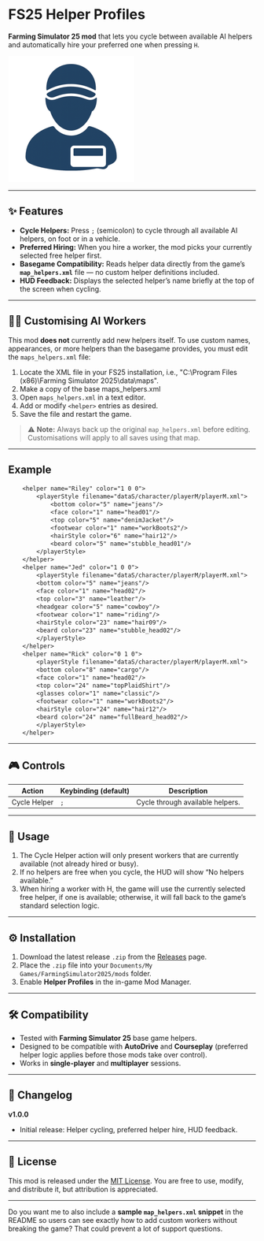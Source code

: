 # FS25 Helper Profiles

**Farming Simulator 25 mod** that lets you cycle between available AI helpers and automatically hire your preferred one when pressing `H`.

![Mod Icon](helper_profiles.png)

---

## ✨ Features

* **Cycle Helpers:** Press `;` (semicolon) to cycle through all available AI helpers, on foot or in a vehicle.
* **Preferred Hiring:** When you hire a worker, the mod picks your currently selected free helper first.
* **Basegame Compatibility:** Reads helper data directly from the game’s **`map_helpers.xml`** file — no custom helper definitions included.
* **HUD Feedback:** Displays the selected helper’s name briefly at the top of the screen when cycling.

---

## 🧑‍🌾 Customising AI Workers

This mod **does not** currently add new helpers itself.
To use custom names, appearances, or more helpers than the basegame provides, you must edit the `maps_helpers.xml` file:

1. Locate the XML file in your FS25 installation, i.e., "C:\Program Files (x86)\Farming Simulator 2025\data\maps".
2. Make a copy of the base maps_helpers.xml
3. Open `maps_helpers.xml` in a text editor.
4. Add or modify `<helper>` entries as desired.
5. Save the file and restart the game.

> ⚠️ **Note:** Always back up the original `map_helpers.xml` before editing. Customisations will apply to all saves using that map.

---

## Example

        <helper name="Riley" color="1 0 0">
            <playerStyle filename="dataS/character/playerM/playerM.xml">
				<bottom color="5" name="jeans"/>
				<face color="1" name="head01"/>
				<top color="5" name="denimJacket"/>
				<footwear color="1" name="workBoots2"/>
				<hairStyle color="6" name="hair12"/>
				<beard color="5" name="stubble_head01"/>
            </playerStyle>
        </helper>
        <helper name="Jed" color="1 0 0">
            <playerStyle filename="dataS/character/playerM/playerM.xml">
            <bottom color="5" name="jeans"/>
            <face color="1" name="head02"/>
            <top color="3" name="leather"/>
            <headgear color="5" name="cowboy"/>
            <footwear color="1" name="riding"/>
            <hairStyle color="23" name="hair09"/>
            <beard color="23" name="stubble_head02"/>
            </playerStyle>
        </helper>
        <helper name="Rick" color="0 1 0">
            <playerStyle filename="dataS/character/playerM/playerM.xml">
            <bottom color="8" name="cargo"/>
            <face color="1" name="head02"/>
            <top color="24" name="topPlaidShirt"/>
            <glasses color="1" name="classic"/>
            <footwear color="1" name="workBoots2"/>
            <hairStyle color="24" name="hair12"/>
            <beard color="24" name="fullBeard_head02"/>
            </playerStyle>
        </helper>

---

## 🎮 Controls

| Action       | Keybinding (default) | Description                      |
| ------------ | -------------------- | -------------------------------- |
| Cycle Helper | `;`                  | Cycle through available helpers. |

---

## 📖 Usage

1. The Cycle Helper action will only present workers that are currently available (not already hired or busy).
2. If no helpers are free when you cycle, the HUD will show “No helpers available.”
3. When hiring a worker with H, the game will use the currently selected free helper, if one is available; otherwise, it will fall back to the game’s standard selection logic.

---

## ⚙️ Installation

1. Download the latest release `.zip` from the [Releases](../../releases) page.
2. Place the `.zip` file into your `Documents/My Games/FarmingSimulator2025/mods` folder.
3. Enable **Helper Profiles** in the in-game Mod Manager.

---

## 🛠 Compatibility

* Tested with **Farming Simulator 25** base game helpers.
* Designed to be compatible with **AutoDrive** and **Courseplay** (preferred helper logic applies before those mods take over control).
* Works in **single-player** and **multiplayer** sessions.

---

## 📜 Changelog

**v1.0.0**

* Initial release: Helper cycling, preferred helper hire, HUD feedback.

---

## 📄 License

This mod is released under the [MIT License](LICENSE).
You are free to use, modify, and distribute it, but attribution is appreciated.

---

Do you want me to also include a **sample `map_helpers.xml` snippet** in the README so users can see exactly how to add custom workers without breaking the game? That could prevent a lot of support questions.
